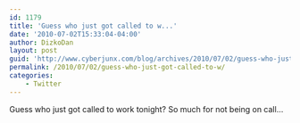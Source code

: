 ```yaml
---
id: 1179
title: 'Guess who just got called to w...'
date: '2010-07-02T15:33:04-04:00'
author: DizkoDan
layout: post
guid: 'http://www.cyberjunx.com/blog/archives/2010/07/02/guess-who-just-got-called-to-w/'
permalink: /2010/07/02/guess-who-just-got-called-to-w/
categories:
    - Twitter
---
```


Guess who just got called to work tonight? So much for not being on call…
